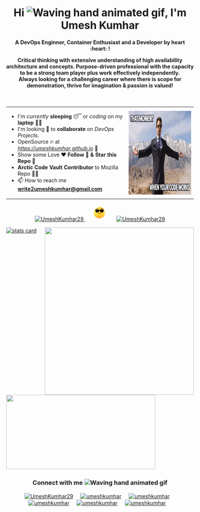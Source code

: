 <h1 align="center">Hi <img src="https://raw.githubusercontent.com/nixin72/nixin72/master/wave.gif" 
         alt="Waving hand animated gif"
         height="45"
         width="45" />, I'm Umesh Kumhar</h1>
<h4 align="center">
A DevOps Enginner, Container Enthusiast and a Developer by heart :heart: !

Critical thinking with extensive understanding of high availability architecture and concepts. Purpose-driven professional with the capacity to be a strong team player plus work effectively independently.
  </br>
Always looking for a challenging career where there is scope for demonstration, thrive for imagination & passion is valued!
</h4> 
<br>

<table>
 <tr >
    <td>


- I'm *currently* **sleeping** 😴 or *coding* on my **laptop** 👨‍💻
- I'm looking :eyes: to **collaborate** on *DevOps Projects*.
- OpenSource 🔥 at *https://umeshkumhar.github.io* 🚧
- Show some Love :heart: **Follow 📲 & Star this Repo** 📑
- **Arctic Code Vault Contributor** to Mozilla Repo 👨‍💻
- 📫 How to reach me **write2umeshkumhar@gmail.com**

</td>
    <td ><img align="right" alt= "meme" height="225" width="400" src="https://github.com/umeshkumhar/umeshkumhar/raw/main/assets/meme.jpg">
</td>
 </tr>
</table>


<p align="center"> 
<a href="https://github.com/umeshkumhar" alt="UmeshKumhar29" /> <img src="https://img.shields.io/github/followers/umeshkumhar?label=Follow%20%40umeshkumhar&logo=github&style=for-the-badge" alt="UmeshKumhar29" /> </a> 
&nbsp;&nbsp;&nbsp;&nbsp;<img src="https://github.com/umeshkumhar/umeshkumhar/raw/main/assets/boss.gif" 
         alt="gif"
         height="45"
         width="45" />  &nbsp;&nbsp;&nbsp;&nbsp;
<a href="https://twitter.com/UmeshKumhar29" target="blank" /><img src="https://img.shields.io/twitter/follow/UmeshKumhar29?color=blue&logo=twitter&style=for-the-badge" alt="UmeshKumhar29" /></a>
</p>

<p>
<a align= "center" href="https://github.com/umeshkumhar">

<img alt= "stats card" height="200px" width="400" src="https://github-readme-streak-stats.herokuapp.com/?user=umeshkumhar&theme=radical">

<img align="right" height="450" width="400" src="https://camo.githubusercontent.com/992babdffd8c74a1502de375fbdf7e4d54773242/68747470733a2f2f6d656469612e67697068792e636f6d2f6d656469612f53576f536b4e36447854737a71494b4571762f67697068792e676966" />

</a>
</p>
<img height="200px" width="400" src="https://github-readme-stats.vercel.app/api?username=umeshkumhar&count_private=true&theme=radical&show_icons=true" />

<h3 align="center">Connect with me  <img src="https://raw.githubusercontent.com/nixin72/nixin72/master/wave.gif" 
         alt="Waving hand animated gif"
         height="45"
         width="45" /></h3>
<p align="center">
<a href="https://twitter.com/UmeshKumhar29" target="blank"><img align="center" src="https://img.icons8.com/cute-clipart/64/000000/twitter.png" alt="UmeshKumhar29" height="50" width="50" /></a> &nbsp;&nbsp;&nbsp;
<a href="https://www.linkedin.com/in/umeshkumhar/" target="blank"><img align="center" src="https://img.icons8.com/cute-clipart/64/000000/linkedin.png" alt="umeshkumhar" height="50" width="50" /></a>&nbsp;&nbsp;&nbsp;&nbsp;
<a href="https://instagram.com/umeshkumhar" target="blank"><img align="center" src="https://img.icons8.com/cute-clipart/64/000000/instagram-new.png" alt="umeshkumhar" height="50" width="50" /></a>&nbsp;&nbsp;&nbsp;&nbsp;
<a href="https://stackoverflow.com/users/4843044/umesh-kumhar" target="blank"><img align="center" src="https://img.icons8.com/color/64/000000/stackoverflow.png" alt="umeshkumhar" height="50" width="50" /></a>&nbsp;&nbsp;&nbsp;&nbsp;
<a href="https://github.com/umeshkumhar" target="blank"><img align="center" src="https://img.icons8.com/ios-glyphs/64/000000/github.png" alt="umeshkumhar" height="50" width="50" /></a>&nbsp;&nbsp;&nbsp;&nbsp;
<a href="mailto:write2umeshkumhar@gmail.com" target="blank"><img align="center" src="https://img.icons8.com/color/64/000000/gmail.png" alt="umeshkumhar" height="50" width="50" /></a>&nbsp;&nbsp;&nbsp;&nbsp;
</p>



